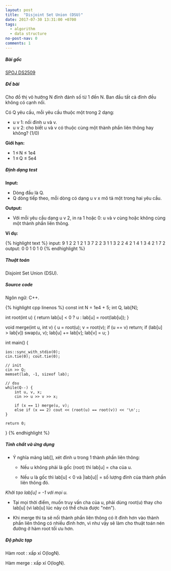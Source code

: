 ```yaml
---
layout: post
title:  "Disjoint Set Union (DSU)"
date: 2017-07-30 13:31:00 +0700
tags:
  - algorithm
  - data structure
no-post-nav: 0
comments: 1
---
```


##### **Bài gốc**
[SPOJ DS2509](http://www.spoj.com/KSTN/problems/DS2509/)

##### **Đề bài**
Cho đồ thị vô hướng N đỉnh đánh số từ 1 đến N. Ban đầu tất cả đỉnh đều không có cạnh nối.

Có Q yêu cầu, mỗi yêu cầu thuộc một trong 2 dạng:
* u v 1: nối đỉnh u và v.
* u v 2: cho biết u và v có thuộc cùng một thành phần liên thông hay không? (1/0)

**Giới hạn:**

* 1 ≤ N ≤ 1e4
* 1 ≤ Q ≤ 5e4

##### **Định dạng test**
**Input:**

* Dòng đầu là Q.
* Q dòng tiếp theo, mỗi dòng có dạng u v x mô tả một trong hai yêu cầu.

**Output:**
* Với mỗi yêu cầu dạng u v 2, in ra 1 hoặc 0: u và v cùng hoặc không cùng một thành phần liên thông.

**Ví dụ:**

{% highlight text %}
input:
9
1 2 2
1 2 1
3 7 2
2 3 1
1 3 2
2 4 2
1 4 1
3 4 2
1 7 2
output:
0
0
1
0
1
0
{% endhighlight %}

##### **Thuật toán**

Disjoint Set Union (DSU).

##### **Source code**

Ngôn ngữ: C++.

{% highlight cpp linenos %}
const int N = 1e4 + 5;
int Q, lab[N];

int root(int u) {
    return lab[u] < 0 ? u : lab[u] = root(lab[u]);
}

void merge(int u, int v) {
    u = root(u); v = root(v);
    if (u == v) return;
    if (lab[u] > lab[v]) swap(u, v);
    lab[u] += lab[v];
    lab[v] = u;
}

int main() {

    ios::sync_with_stdio(0);
    cin.tie(0); cout.tie(0);

    // init
    cin >> Q;
    memset(lab, -1, sizeof lab);

    // dsu
    while(Q--) {
        int u, v, x;
        cin >> u >> v >> x;

        if (x == 1) merge(u, v);
        else if (x == 2) cout << (root(u) == root(v)) << '\n';;
    }

    return 0;
}
{% endhighlight %}

##### **Tính chất và ứng dụng**
* Ý nghĩa mảng lab[], xét đỉnh u trong 1 thành phần liên thông:

  * Nếu u không phải là gốc (root) thì lab[u] = cha của u.

  * Nếu u là gốc thì lab[u] < 0 và |lab[u]| = số lượng đỉnh của thành phần liên thông đó.

*Khởi tạo lab[u] = -1 với mọi u.*

* Tại mọi thời điểm, muốn truy vấn cha của u, phải dùng root(u) thay cho lab[u] (vì lab[u] lúc này có thể chưa được "nén").

* Khi merge thì ta sẽ nối thành phần liên thông có ít đỉnh hơn vào thành phần liên thông có nhiều đỉnh hơn, vì như vậy sẽ làm cho thuật toán nén đường ở hàm root tối ưu hơn.

##### **Độ phức tạp**
Hàm root : xấp xỉ O(logN).

Hàm merge : xấp xỉ O(logN).
